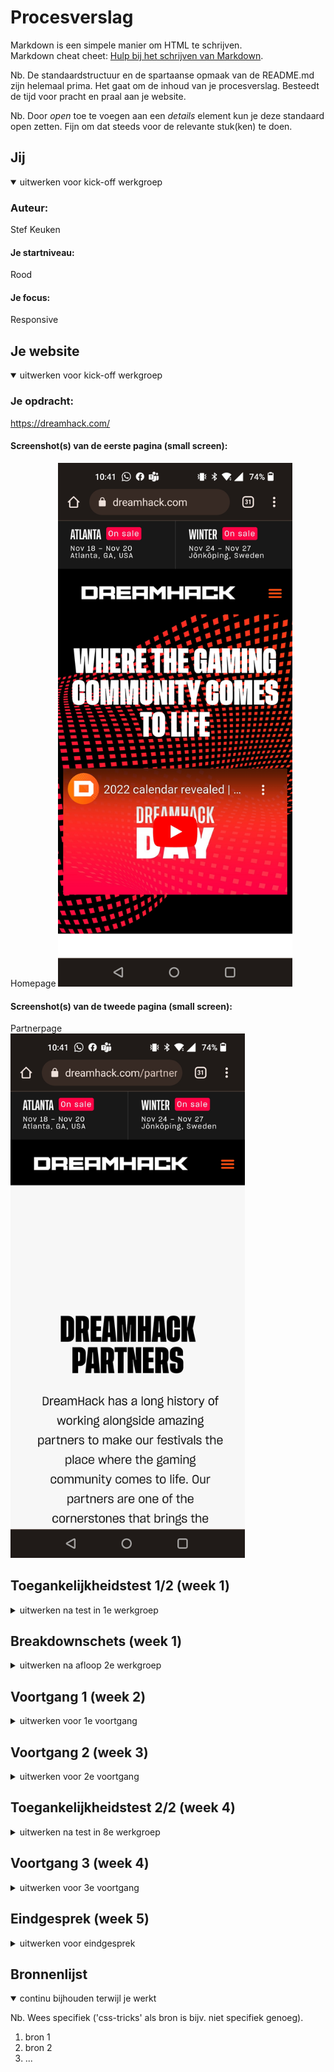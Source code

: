 # Procesverslag
Markdown is een simpele manier om HTML te schrijven.  
Markdown cheat cheet: [Hulp bij het schrijven van Markdown](https://github.com/adam-p/markdown-here/wiki/Markdown-Cheatsheet).

Nb. De standaardstructuur en de spartaanse opmaak van de README.md zijn helemaal prima. Het gaat om de inhoud van je procesverslag. Besteedt de tijd voor pracht en praal aan je website.

Nb. Door *open* toe te voegen aan een *details* element kun je deze standaard open zetten. Fijn om dat steeds voor de relevante stuk(ken) te doen.





## Jij

<details open>
  <summary>uitwerken voor kick-off werkgroep</summary>

  ### Auteur:
  Stef Keuken

  #### Je startniveau:
  Rood

  #### Je focus:
  Responsive
 
</details>





## Je website

<details open>
  <summary>uitwerken voor kick-off werkgroep</summary>

  ### Je opdracht:
  https://dreamhack.com/

  #### Screenshot(s) van de eerste pagina (small screen): 
  Homepage 
  <img src="readme-images/homepagescreenshot.jpg" width="375px" alt="Een homepage met recente evenementen en een video">

  #### Screenshot(s) van de tweede pagina (small screen):
  Partnerpage  
  <img src="readme-images/partnerpagescreenshot.jpg" width="375px" alt="een pagina met een aantal partners van dreamhack en een link naar hun website">
 
</details>



## Toegankelijkheidstest 1/2 (week 1)

<details>
  <summary>uitwerken na test in 1e werkgroep</summary>

  ### Bevindingen
  Lijst met je bevindingen die in de test naar voren kwamen:

 button rechtsoven niet berijkbaar met screenreader
 goed contrast in website dus visueel beperkte mensen hebben er weinig last van

  #### Screenreader
  Hier korte omschrijving (met indien nodig afbeeldingen)

  Homepage - Kan niet verder in de header boven navbar klikken.

  Hier een omschrijving van hoe het opgelost kan worden (met indien nodig afbeeldingen)

  Geen oplossing nodig


  #### Muis en Toetsenbord 
  Hier korte omschrijving (met indien nodig afbeeldingen)

  Kleurtjes:
  
  Homepage - Goede kleurcombinatie zorgt voor geen problemen, geen dark/light mode vanwege stijl van website

  Partnerpage - Goede kleurcombinatie zorgt voor geen problemen, geen dark/light mode vanwege stijl van website
  
  Muis:
  
  Homepage - alle buttons geven feedback en hebben een hover state, alles is accessible
  Partnerpage - alle buttons geven feedback en hebben een hover state, alles is accessible
  
  Toetsenbord:
  
  Homepage - items in list geven geeft hover state wanneer overheen getabt
  
 <img src="readme-images/itemsimage.png" width="375px" alt="picture of listed items on homepage">
  
  Partnerpage - volledige page accesible met toetsenbord, behalve nextbutton rechtsbovenaan.

  Hier een omschrijving van hoe het opgelost kan worden (met indien nodig afbeeldingen):

  items met tab hoverstate aan laten geven, next button clickable maken.


  #### Motoriek (shocks, elastiekjes)
  Hier korte omschrijving (met indien nodig afbeeldingen)

  Elastiekjes:
  
  Homepage - Klein beetje moeite met muisgebruik. Maar weinig last op website zelf
  Partnerpage - Klein beetje moeite met muisgebruik. Maar weinig last op website zelf
  
  Shocks:
  
  Homepage - Er valt niets te typen en de website is goed gemaakt dus geen problemen
  Partnerpage - Er valt niets te typen en de website is goed gemaakt dus geen problemen

  Hier een omschrijving van hoe het opgelost kan worden (met indien nodig afbeeldingen)

 geen oplossing nodig

  #### Visueel (brillen, contrast, kleurenblind, dark/light). 
  Hier korte omschrijving (met indien nodig afbeeldingen)

  Brillen:
  
  Homepage - Pagina's hebben goed contrast dus weinig last van visuele beperkingen
  Partnerpage - Pagina's hebben goed contrast dus weinig last van visuele beperkingen


  Hier een omschrijving van hoe het opgelost kan worden (met indien nodig afbeeldingen)

  Geen oplossing nodig 
</details>



## Breakdownschets (week 1)

<details>
  <summary>uitwerken na afloop 2e werkgroep</summary>

  ### de hele pagina: 
  <img src="readme-images/dummy-plaatje.jpg" width="375px" alt="breakdown van de hele pagina">

  ### dynamisch deel (bijv menu): 
  <img src="readme-images/dummy-plaatje.jpg" width="375px" alt="breakdown van een dynamisch deel">

  ### wellicht nog een dynamisch deel (bijv filter): 
  <img src="readme-images/dummy-plaatje.jpg" width="375px" alt="breakdown van nog een dynamisch deel">

</details>





## Voortgang 1 (week 2)

<details>
  <summary>uitwerken voor 1e voortgang</summary>

  ### Stand van zaken
  het verliep wel soepel. heb wat extra geleerd over headers verstoppen en javascript maar het loopt wel lekker


  ### Agenda voor meeting
  samen met je groepje opstellen

  Stef: Hoe maak je een draggable carrousel
  ...
  ...
  ...


  ### Verslag van meeting
  hier na afloop snel de uitkomsten van de meeting vastleggen

  - punt 1
  - punt 2
  - nog een punt
  - ...

</details>





## Voortgang 2 (week 3)

<details>
  <summary>uitwerken voor 2e voortgang</summary>

  ### Stand van zaken
  Ben gevorderd in html/css en js. heb geleerd over lists, svgs, headers verstoppen, grid en nog een aantal dingen.

  heb de eerste pagina af en ga beginnen aan de 2de die een stuk sneller moet gaan met de data die ik nu al heb.


  ### Agenda voor meeting
  samen met je groepje opstellen

  Stef: Hoe maak je een draggable carrousel
  ...
  ...
  ...

  ### Verslag van meeting
  hier na afloop snel de uitkomsten van de meeting vastleggen

  - punt 1
  - punt 2
  - nog een punt
- ...

</details>





## Toegankelijkheidstest 2/2 (week 4)

<details>
  <summary>uitwerken na test in 8e werkgroep</summary>

  Summary:
  
  - Over het algemeen is de site goed accesible, moet nog wat kleine aanpassingen maken maar niets wat echt slecht is.
  Ook moet ik nog wat invisible headings aanmaken voor screenreaders zodat het naigeren makkelijker is.
  en een skip to contentbutton maken.
   
  
  ### Bevindingen
  Lijst met je bevindingen die in de test naar voren kwamen (geef ook aan wat er verbeterd is):
  
  - De accessibility in toetsenbord gebruiken is wel geimproved.

  
  
  
  
  #### Screenreader
  Hier korte omschrijving (met indien nodig afbeeldingen)
  
  - Screenreader gaat door hamburgermenu heen
  - SVG's worden aangegeven als image in screenreader

  Hier een omschrijving van hoe het opgelost kan worden (met indien nodig afbeeldingen)
  
  - Moet svg's een alt of iets soortgelijks geven

  
  

  #### Muis en Toetsenbord 
  Hier korte omschrijving (met indien nodig afbeeldingen):
  
  - Focus op explore dreamhack store showt niets <img src="readme-images/explore-shop-image" alt="een foto van een knopje">
  
  
  - Met de muis en toetsenbord alleen is de site prima te besturen

  Hier een omschrijving van hoe het opgelost kan worden (met indien nodig afbeeldingen)
  
  - Aanpassen in code

  
  

  #### Motoriek (shocks, elastiekjes)
  Hier korte omschrijving (met indien nodig afbeeldingen):
  
  - Met parkinson is het lastig om het hamburgermenu in te klikken en kleine knoppen te gebruiken. 
  - Met elastiekjes is de website prima te gebruiken

  Hier een omschrijving van hoe het opgelost kan worden (met indien nodig afbeeldingen)
  
  - In principe zou een grotere knop werken maar dit zou voor andere mensen weer een slechte addition zijn

  
  

  #### Visueel (brillen, contrast, kleurenblind, dark/light). 
  Hier korte omschrijving (met indien nodig afbeeldingen):
  
  - Met de brillen is het wel wat moeilijker om de website te gebruiken maar niets wat met tijd niet verholpen kan worden.
  - Contrast is nog steeds prima te zien met alle soorten kleurenblindheid

  Hier een omschrijving van hoe het opgelost kan worden (met indien nodig afbeeldingen)
  
  - Geen oplossing nodig

</details>





## Voortgang 3 (week 4)

<details>
  <summary>uitwerken voor 3e voortgang</summary>

  ### Stand van zaken
  hier dit ging goed & dit was lastig (neem ook screenshots op van delen van je website en code)


  ### Agenda voor meeting
  samen met je groepje opstellen

  Stef:
  Hoe gaat je hamburger menu in als je buiten het menu klikt


  ### Verslag van meeting
  hier na afloop snel de uitkomsten van de meeting vastleggen

  - punt 1
  - punt 2
  - nog een punt
  - ...

</details>





## Eindgesprek (week 5)

<details>
  <summary>uitwerken voor eindgesprek</summary>

  ### Je uitkomst - karakteristiek screenshots:
  <img src="readme-images/dummy-plaatje.jpg" width="375px" alt="uitomst opdracht 1">


  ### Dit ging goed/Heb ik geleerd: 
  Korte omschrijving met plaatjes

  <img src="readme-images/dummy-plaatje.jpg" width="375px" alt="top">


  ### Dit was lastig/Is niet gelukt:
  Korte omschrijving met plaatjes

  <img src="readme-images/dummy-plaatje.jpg" width="375px" alt="bummer">
</details>





## Bronnenlijst

<details open>
  <summary>continu bijhouden terwijl je werkt</summary>

  Nb. Wees specifiek ('css-tricks' als bron is bijv. niet specifiek genoeg).

  1. bron 1
  2. bron 2
  3. ...

</details>
